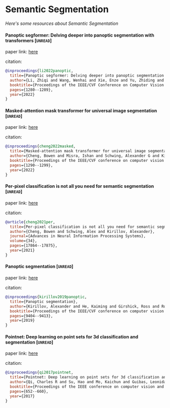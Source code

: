 # Semantic Segmentation
*Here's some resources about Semantic Segmentation*



#### Panoptic segformer: Delving deeper into panoptic segmentation with transformers [`UNREAD`]

paper link: [here](http://openaccess.thecvf.com/content/CVPR2022/papers/Li_Panoptic_SegFormer_Delving_Deeper_Into_Panoptic_Segmentation_With_Transformers_CVPR_2022_paper.pdf)

citation: 
```bibtex
@inproceedings{li2022panoptic,
  title={Panoptic segformer: Delving deeper into panoptic segmentation with transformers},
  author={Li, Zhiqi and Wang, Wenhai and Xie, Enze and Yu, Zhiding and Anandkumar, Anima and Alvarez, Jose M and Luo, Ping and Lu, Tong},
  booktitle={Proceedings of the IEEE/CVF Conference on Computer Vision and Pattern Recognition},
  pages={1280--1289},
  year={2022}
}
```
    

#### Masked-attention mask transformer for universal image segmentation [`UNREAD`]

paper link: [here](http://openaccess.thecvf.com/content/CVPR2022/papers/Cheng_Masked-Attention_Mask_Transformer_for_Universal_Image_Segmentation_CVPR_2022_paper.pdf)

citation: 
```bibtex
@inproceedings{cheng2022masked,
  title={Masked-attention mask transformer for universal image segmentation},
  author={Cheng, Bowen and Misra, Ishan and Schwing, Alexander G and Kirillov, Alexander and Girdhar, Rohit},
  booktitle={Proceedings of the IEEE/CVF conference on computer vision and pattern recognition},
  pages={1290--1299},
  year={2022}
}
```
    

#### Per-pixel classification is not all you need for semantic segmentation [`UNREAD`]

paper link: [here](https://proceedings.neurips.cc/paper_files/paper/2021/file/950a4152c2b4aa3ad78bdd6b366cc179-Paper.pdf)

citation: 
```bibtex
@article{cheng2021per,
  title={Per-pixel classification is not all you need for semantic segmentation},
  author={Cheng, Bowen and Schwing, Alex and Kirillov, Alexander},
  journal={Advances in Neural Information Processing Systems},
  volume={34},
  pages={17864--17875},
  year={2021}
}
```
    
#### Panoptic segmentation [`UNREAD`]

paper link: [here](https://openaccess.thecvf.com/content_CVPR_2019/papers/Kirillov_Panoptic_Segmentation_CVPR_2019_paper.pdf)

citation: 
```bibtex
@inproceedings{kirillov2019panoptic,
  title={Panoptic segmentation},
  author={Kirillov, Alexander and He, Kaiming and Girshick, Ross and Rother, Carsten and Doll{\'a}r, Piotr},
  booktitle={Proceedings of the IEEE/CVF conference on computer vision and pattern recognition},
  pages={9404--9413},
  year={2019}
}
```

#### Pointnet: Deep learning on point sets for 3d classification and segmentation [`UNREAD`]

paper link: [here](https://openaccess.thecvf.com/content_cvpr_2017/papers/Qi_PointNet_Deep_Learning_CVPR_2017_paper.pdf)

citation: 
```bibtex
@inproceedings{qi2017pointnet,
  title={Pointnet: Deep learning on point sets for 3d classification and segmentation},
  author={Qi, Charles R and Su, Hao and Mo, Kaichun and Guibas, Leonidas J},
  booktitle={Proceedings of the IEEE conference on computer vision and pattern recognition},
  pages={652--660},
  year={2017}
}
```
     